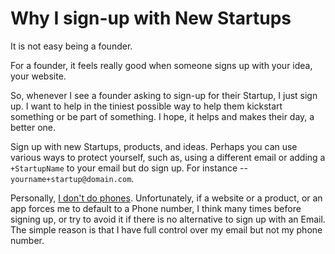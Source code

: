 # Why I sign-up with New Startups

It is not easy being a founder.

For a founder, it feels really good when someone signs up with your idea, your website.

So, whenever I see a founder asking to sign-up for their Startup, I just sign up. I want to help in the tiniest possible way to help them kickstart something or be part of something. I hope, it helps and makes their day, a better one.

Sign up with new Startups, products, and ideas. Perhaps you can use various ways to protect yourself, such as, using a different email or adding a `+StartupName` to your email but do sign up.  For instance -- `yourname+startup@domain.com`.

Personally, [I don't do phones](https://phone.wtf). Unfortunately, if a website or a product, or an app forces me to default to a Phone number, I think many times before signing up, or try to avoid it if there is no alternative to sign up with an Email. The simple reason is that I have full control over my email but not my phone number.